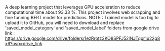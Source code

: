 A deep learning project that leverages GPU acceleration to reduce computational time about 93.33 %. This project involves web scrapping and fine tunning BERT model for predictions. NOTE : Trained model is too big to upload it to GitHub, you will need to download and replace 'saved_model_category' and 'saved_model_label' folders from google drive link : https://drive.google.com/drive/folders/1ezRrotz3KO8SPFJ52lNJTqpr1u22g8x6?usp=drive_link
